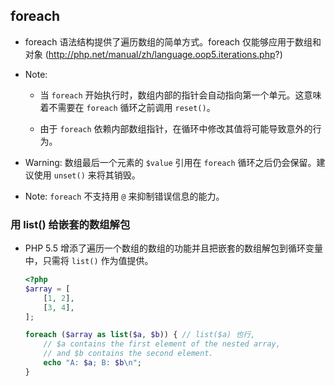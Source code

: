 ## foreach
* foreach 语法结构提供了遍历数组的简单方式。foreach 仅能够应用于数组和对象 (http://php.net/manual/zh/language.oop5.iterations.php?)

* Note:
    * 当 `foreach` 开始执行时，数组内部的指针会自动指向第一个单元。这意味着不需要在 `foreach` 循环之前调用 `reset()`。

    * 由于 `foreach` 依赖内部数组指针，在循环中修改其值将可能导致意外的行为。

* Warning: 数组最后一个元素的 `$value` 引用在 `foreach` 循环之后仍会保留。建议使用 `unset()` 来将其销毁。

* Note: `foreach` 不支持用 `@` 来抑制错误信息的能力。


### 用 list() 给嵌套的数组解包
* PHP 5.5 增添了遍历一个数组的数组的功能并且把嵌套的数组解包到循环变量中，只需将 `list()` 作为值提供。
    ```php
    <?php
    $array = [
        [1, 2],
        [3, 4],
    ];

    foreach ($array as list($a, $b)) { // list($a) 也行,
        // $a contains the first element of the nested array,
        // and $b contains the second element.
        echo "A: $a; B: $b\n";
    }
    ```

